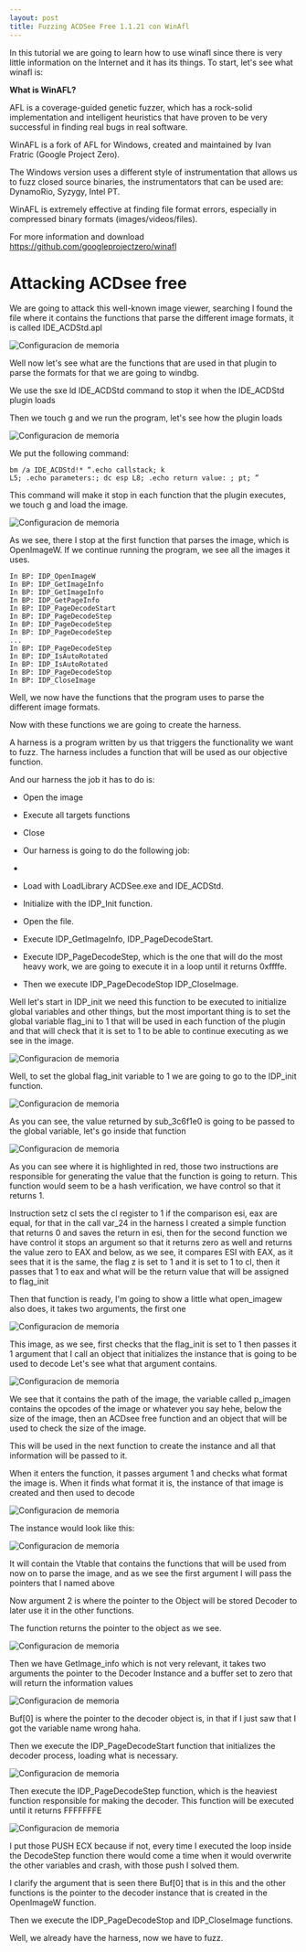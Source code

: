 ```yaml
---
layout: post
title: Fuzzing ACDSee Free 1.1.21 con WinAfl
---
```



In this tutorial we are going to learn how to use winafl since there is very little information on the Internet and it has its things.
To start, let's see what winafl is:

**What is WinAFL?**

AFL is a coverage-guided genetic fuzzer, which has a rock-solid implementation and intelligent heuristics that have proven to be very successful in finding real bugs in real software.

WinAFL is a fork of AFL for Windows, created and maintained by Ivan Fratric (Google Project Zero).

The Windows version uses a different style of instrumentation that allows us to fuzz closed source binaries, the instrumentators that can be used are: DynamoRio, Syzygy, Intel PT.

WinAFL is extremely effective at finding file format errors, especially in compressed binary formats (images/videos/files).

For more information and download
https://github.com/googleprojectzero/winafl


# Attacking ACDsee free

We are going to attack this well-known image viewer, searching I found the file where it contains the functions that parse the different image formats, it is called IDE_ACDStd.apl

![Configuracion de memoria](/images/imagenacd1.png)

Well now let's see what are the functions that are used in that plugin to parse the formats for that we are going to windbg.

We use the sxe ld IDE_ACDStd command to stop it when the IDE_ACDStd plugin loads

Then we touch g and we run the program, let's see how the plugin loads

![Configuracion de memoria](/images/imagenacd2.png)

We put the following command:

```
bm /a IDE_ACDStd!* “.echo callstack; k
L5; .echo parameters:; dc esp L8; .echo return value: ; pt; ”

```

This command will make it stop in each function that the plugin executes, we touch g and load the image.

![Configuracion de memoria](/images/imagenacd3.png)

As we see, there I stop at the first function that parses the image, which is OpenImageW. If we continue running the program, we see all the images it uses.

```
In BP: IDP_OpenImageW
In BP: IDP_GetImageInfo
In BP: IDP_GetImageInfo
In BP: IDP_GetPageInfo
In BP: IDP_PageDecodeStart
In BP: IDP_PageDecodeStep
In BP: IDP_PageDecodeStep
In BP: IDP_PageDecodeStep
...
In BP: IDP_PageDecodeStep
In BP: IDP_IsAutoRotated
In BP: IDP_IsAutoRotated
In BP: IDP_PageDecodeStop
In BP: IDP_CloseImage
```

Well, we now have the functions that the program uses to parse the
different image formats.

Now with these functions we are going to create the harness.

A harness is a program written by us that triggers the functionality we want to fuzz. The harness includes a function that will be used as our objective function.

And our harness the job it has to do is:

- Open the image
- Execute all targets functions
- Close

- Our harness is going to do the following job:
- 
- Load with LoadLibrary ACDSee.exe and IDE_ACDStd.
- Initialize with the IDP_Init function.
- Open the file.
- Execute IDP_GetImageInfo, IDP_PageDecodeStart.
- Execute IDP_PageDecodeStep, which is the one that will do the most heavy work, we are going to execute it in a loop until it returns 0xffffe.
- Then we execute IDP_PageDecodeStop IDP_CloseImage.

Well let's start in IDP_init we need this function to be executed to initialize global variables and other things, but the most important thing is to set the global variable flag_ini to 1 that will be used in each function of the plugin and that will check that it is set to 1 to be able to continue executing as we see in the image.


![Configuracion de memoria](/images/imagenacd4.png)

Well, to set the global flag_init variable to 1 we are going to go to the IDP_init function.

![Configuracion de memoria](/images/imagenacd5.png)

As you can see, the value returned by sub_3c6f1e0 is going to be passed to the global variable, let's go inside that function

![Configuracion de memoria](/images/imagenacd6.png)

As you can see where it is highlighted in red, those two instructions are responsible for generating the value that the function is going to return. This function would seem to be a hash verification, we have control so that it returns 1.

Instruction setz cl sets the cl register to 1 if the comparison esi, eax are equal, for that in the call var_24 in the harness I created a simple function that returns 0 and saves the return in esi, then for the second function we have control it stops an argument so that it returns zero as well and returns the value zero to EAX and below, as we see, it compares ESI with EAX, as it sees that it is the same, the flag z is set to 1 and it is set to 1 to cl, then it passes that 1 to eax and what will be the return value that will be assigned to flag_init

Then that function is ready, I'm going to show a little what open_imagew also does, it takes two arguments, the first one

![Configuracion de memoria](/images/imagenacd7.png)

This image, as we see, first checks that the flag_init is set to 1 then passes it 1 argument that I call an object that initializes the instance that is going to be used to decode
Let's see what that argument contains.

![Configuracion de memoria](/images/imagenacd8.png)

We see that it contains the path of the image, the variable called p_imagen contains the opcodes of the image or whatever you say hehe, below the size of the image, then an ACDsee free function and an object that will be used to check the size of the image.

This will be used in the next function to create the instance and all that information will be passed to it.

When it enters the function, it passes argument 1 and checks what format the image is.
When it finds what format it is, the instance of that image is created and then used to decode

![Configuracion de memoria](/images/imagenacd9.png)


The instance would look like this:

![Configuracion de memoria](/images/imagenacd10.png)

It will contain the Vtable that contains the functions that will be used from now on to parse the image, and as we see the first argument I will pass the pointers that I named above

Now argument 2 is where the pointer to the Object will be stored
Decoder to later use it in the other functions.

The function returns the pointer to the object as we see.

![Configuracion de memoria](/images/imagenacd11.png)

Then we have GetImage_info which is not very relevant, it takes two arguments the pointer to the Decoder Instance and a buffer set to zero that will return the information values

![Configuracion de memoria](/images/imagenacd12.png)

Buf[0] is where the pointer to the decoder object is, in that if I just saw that I got the variable name wrong haha.

Then we execute the IDP_PageDecodeStart function that initializes the decoder process, loading what is necessary.


![Configuracion de memoria](/images/imagenacd13.png)

Then execute the IDP_PageDecodeStep function, which is the heaviest function responsible for making the decoder. This function will be executed until it returns FFFFFFFE

![Configuracion de memoria](/images/imagenacd14.png)

I put those PUSH ECX because if not, every time I executed the loop inside the DecodeStep function there would come a time when it would overwrite the other variables and crash, with those push I solved them.

I clarify the argument that is seen there Buf[0] that is in this and the other functions is the pointer to the decoder instance that is created in the OpenImageW function.

Then we execute the IDP_PageDecodeStop and IDP_CloseImage functions.

Well, we already have the harness, now we have to fuzz.
